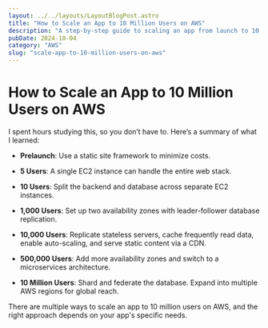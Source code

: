 ```yaml
---
layout: ../../layouts/LayoutBlogPost.astro
title: "How to Scale an App to 10 Million Users on AWS"
description: "A step-by-step guide to scaling an app from launch to 10 million users using AWS infrastructure"
pubDate: 2024-10-04
category: "AWS"
slug: "scale-app-to-10-million-users-on-aws"
---
```


# How to Scale an App to 10 Million Users on AWS

I spent hours studying this, so you don’t have to. Here’s a summary of what I learned:

- **Prelaunch**: Use a static site framework to minimize costs.

- **5 Users**: A single EC2 instance can handle the entire web stack.

- **10 Users**: Split the backend and database across separate EC2 instances.

- **1,000 Users**: Set up two availability zones with leader-follower database replication.

- **10,000 Users**: Replicate stateless servers, cache frequently read data, enable auto-scaling, and serve static content via a CDN.

- **500,000 Users**: Add more availability zones and switch to a microservices architecture.

- **10 Million Users**: Shard and federate the database. Expand into multiple AWS regions for global reach.

There are multiple ways to scale an app to 10 million users on AWS, and the right approach depends on your app's specific needs.
